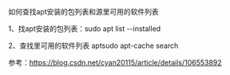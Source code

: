 如何查找apt安装的包列表和源里可用的软件列表

1、找apt安装的包列表：sudo apt list --installed

2、查找里可用的软件列表 aptsudo apt-cache search 





参考：https://blog.csdn.net/cyan20115/article/details/106553892

